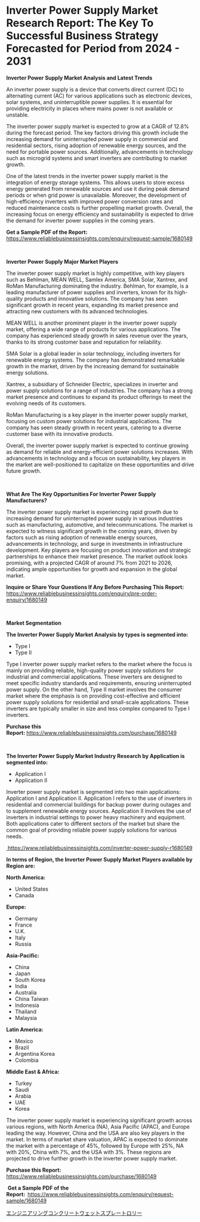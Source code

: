 <p><h1>Inverter Power Supply Market Research Report: The Key To Successful Business Strategy Forecasted for Period from 2024 - 2031</h1></p><p><strong>Inverter Power Supply Market Analysis and Latest Trends</strong></p>
<p><p>An inverter power supply is a device that converts direct current (DC) to alternating current (AC) for various applications such as electronic devices, solar systems, and uninterruptible power supplies. It is essential for providing electricity in places where mains power is not available or unstable.</p><p>The inverter power supply market is expected to grow at a CAGR of 12.8% during the forecast period. The key factors driving this growth include the increasing demand for uninterrupted power supply in commercial and residential sectors, rising adoption of renewable energy sources, and the need for portable power sources. Additionally, advancements in technology such as microgrid systems and smart inverters are contributing to market growth.</p><p>One of the latest trends in the inverter power supply market is the integration of energy storage systems. This allows users to store excess energy generated from renewable sources and use it during peak demand periods or when grid power is unavailable. Moreover, the development of high-efficiency inverters with improved power conversion rates and reduced maintenance costs is further propelling market growth. Overall, the increasing focus on energy efficiency and sustainability is expected to drive the demand for inverter power supplies in the coming years.</p></p>
<p><strong>Get a Sample PDF of the Report:&nbsp;</strong> <a href="https://www.reliablebusinessinsights.com/enquiry/request-sample/1680149">https://www.reliablebusinessinsights.com/enquiry/request-sample/1680149</a></p>
<p>&nbsp;</p>
<p><strong>Inverter Power Supply Major Market Players</strong></p>
<p><p>The inverter power supply market is highly competitive, with key players such as Behlman, MEAN WELL, Samlex America, SMA Solar, Xantrex, and RoMan Manufacturing dominating the industry. Behlman, for example, is a leading manufacturer of power supplies and inverters, known for its high-quality products and innovative solutions. The company has seen significant growth in recent years, expanding its market presence and attracting new customers with its advanced technologies.</p><p>MEAN WELL is another prominent player in the inverter power supply market, offering a wide range of products for various applications. The company has experienced steady growth in sales revenue over the years, thanks to its strong customer base and reputation for reliability.</p><p>SMA Solar is a global leader in solar technology, including inverters for renewable energy systems. The company has demonstrated remarkable growth in the market, driven by the increasing demand for sustainable energy solutions.</p><p>Xantrex, a subsidiary of Schneider Electric, specializes in inverter and power supply solutions for a range of industries. The company has a strong market presence and continues to expand its product offerings to meet the evolving needs of its customers.</p><p>RoMan Manufacturing is a key player in the inverter power supply market, focusing on custom power solutions for industrial applications. The company has seen steady growth in recent years, catering to a diverse customer base with its innovative products.</p><p>Overall, the inverter power supply market is expected to continue growing as demand for reliable and energy-efficient power solutions increases. With advancements in technology and a focus on sustainability, key players in the market are well-positioned to capitalize on these opportunities and drive future growth.</p></p>
<p>&nbsp;</p>
<p><strong>What Are The Key Opportunities For Inverter Power Supply Manufacturers?</strong></p>
<p><p>The inverter power supply market is experiencing rapid growth due to increasing demand for uninterrupted power supply in various industries such as manufacturing, automotive, and telecommunications. The market is expected to witness significant growth in the coming years, driven by factors such as rising adoption of renewable energy sources, advancements in technology, and surge in investments in infrastructure development. Key players are focusing on product innovation and strategic partnerships to enhance their market presence. The market outlook looks promising, with a projected CAGR of around 7% from 2021 to 2026, indicating ample opportunities for growth and expansion in the global market.</p></p>
<p><strong>Inquire or Share Your Questions If Any Before Purchasing This Report:</strong> <a href="https://www.reliablebusinessinsights.com/enquiry/pre-order-enquiry/1680149">https://www.reliablebusinessinsights.com/enquiry/pre-order-enquiry/1680149</a></p>
<p>&nbsp;</p>
<p><strong>Market Segmentation</strong></p>
<p><strong>The Inverter Power Supply Market Analysis by types is segmented into:</strong></p>
<p><ul><li>Type I</li><li>Type II</li></ul></p>
<p><p>Type I inverter power supply market refers to the market where the focus is mainly on providing reliable, high-quality power supply solutions for industrial and commercial applications. These inverters are designed to meet specific industry standards and requirements, ensuring uninterrupted power supply. On the other hand, Type II market involves the consumer market where the emphasis is on providing cost-effective and efficient power supply solutions for residential and small-scale applications. These inverters are typically smaller in size and less complex compared to Type I inverters.</p></p>
<p><strong>Purchase this Report:&nbsp;</strong><a href="https://www.reliablebusinessinsights.com/purchase/1680149">https://www.reliablebusinessinsights.com/purchase/1680149</a></p>
<p>&nbsp;</p>
<p><strong>The Inverter Power Supply Market Industry Research by Application is segmented into:</strong></p>
<p><ul><li>Application I</li><li>Application II</li></ul></p>
<p><p>Inverter power supply market is segmented into two main applications: Application I and Application II. Application I refers to the use of inverters in residential and commercial buildings for backup power during outages and to supplement renewable energy sources. Application II involves the use of inverters in industrial settings to power heavy machinery and equipment. Both applications cater to different sectors of the market but share the common goal of providing reliable power supply solutions for various needs.</p></p>
<p><a href="https://www.reliablebusinessinsights.com/inverter-power-supply-r1680149">&nbsp;https://www.reliablebusinessinsights.com/inverter-power-supply-r1680149</a></p>
<p><strong>In terms of Region, the Inverter Power Supply Market Players available by Region are:</strong></p>
<p>
    <p> <strong> North America: </strong>
        <ul>
            <li>United States</li>
            <li>Canada</li>
        </ul>
        </p> 
    <p> <strong> Europe: </strong>
        <ul>
            <li>Germany</li>
            <li>France</li>
            <li>U.K.</li>
            <li>Italy</li>
            <li>Russia</li>
        </ul>
        </p> 
    <p> <strong> Asia-Pacific: </strong>
        <ul>
            <li>China</li>
            <li>Japan</li>
            <li>South Korea</li>
            <li>India</li>
            <li>Australia</li>
            <li>China Taiwan</li>
            <li>Indonesia</li>
            <li>Thailand</li>
            <li>Malaysia</li>
        </ul>
        </p> 
    <p> <strong> Latin America: </strong>
        <ul>
            <li>Mexico</li>
            <li>Brazil</li>
            <li>Argentina Korea</li>
            <li>Colombia</li>
        </ul>
        </p> 
    <p> <strong> Middle East & Africa: </strong>
        <ul>
            <li>Turkey</li>
            <li>Saudi</li>
            <li>Arabia</li>
            <li>UAE</li>
            <li>Korea</li>
        </ul>
    </p>
    </p>
<p><p>The inverter power supply market is experiencing significant growth across various regions, with North America (NA), Asia Pacific (APAC), and Europe leading the way. However, China and the USA are also key players in the market. In terms of market share valuation, APAC is expected to dominate the market with a percentage of 45%, followed by Europe with 25%, NA with 20%, China with 7%, and the USA with 3%. These regions are projected to drive further growth in the inverter power supply market.</p></p>
<p><strong>Purchase this Report: </strong><a href="https://www.reliablebusinessinsights.com/purchase/1680149">https://www.reliablebusinessinsights.com/purchase/1680149</a></p>
<p>&nbsp;<strong>Get a Sample PDF of the Report:&nbsp;&nbsp;</strong><a href="https://www.reliablebusinessinsights.com/enquiry/request-sample/1680149">https://www.reliablebusinessinsights.com/enquiry/request-sample/1680149</a></p>
<p><strong></strong></p>
<p><p><a href="https://github.com/Fatimaklein1/Market-Research-Report-List-1/blob/main/6165111108216.md">エンジニアリングコンクリートウェットスプレートロリー</a></p></p>